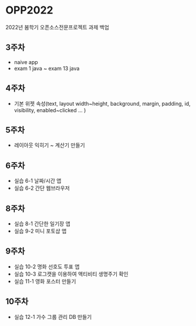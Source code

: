 # OPP2022
2022년 봄학기 오픈소스전문프로젝트 과제 백업

## 3주차

- naive app
- exam 1 java ~ exam 13 java

## 4주차

- 기본 위젯 속성(text, layout width\~height, background, margin, padding, id, visibility, enabled\~clicked ... )


## 5주차

- 레이아웃 익히기 ~ 계산기 만들기

## 6주차

- 실습 6-1 날짜/시간 앱
- 실습 6-2 간단 웹브라우저

## 8주차

- 실습 8-1 간단한 일기장 앱
- 실습 9-2 미니 포토샵 앱

## 9주차

- 실습 10-2 명화 선호도 투표 앱
- 실습 10-3 로그캣을 이용하여 액티비티 생명주기 확인
- 실습 11-1 영화 포스터 만들기

## 10주차

- 실습 12-1 가수 그룹 관리 DB 만들기
